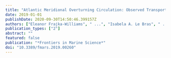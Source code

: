 ```yaml
---
title: "Atlantic Meridional Overturning Circulation: Observed Transport and Variability"
date: 2019-01-01
publishDate: 2020-09-30T14:50:46.399157Z
authors: ["Eleanor Frajka-Williams", " ...", "Isabela A. Le Bras", " ..."]
publication_types: ["2"]
abstract: ""
featured: false
publication: "*Frontiers in Marine Science*"
doi: "10.3389/fmars.2019.00260"
---
```


